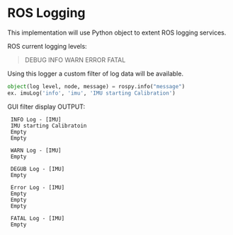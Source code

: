 # ROS Logging

This implementation will use Python object to extent ROS logging services. 

ROS current logging levels:
>   DEBUG
>   INFO
>   WARN
>   ERROR
>   FATAL

Using this logger a custom filter of log data will be available.

```python
object(log level, node, message) = rospy.info("message")
ex. imuLog('info', 'imu', 'IMU starting Calibration')
```
GUI filter display OUTPUT:
```
 INFO Log - [IMU]
 IMU starting Calibratoin
 Empty
 Empty
 
 WARN Log - [IMU]
 Empty

 DEGUB Log - [IMU]
 Empty

 Error Log - [IMU]
 Empty
 Empty
 Empty

 FATAL Log - [IMU]
 Empty
 ```
 



